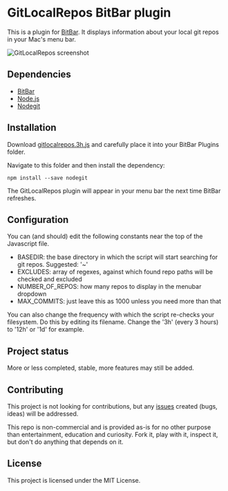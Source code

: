 # GitLocalRepos BitBar plugin

This is a plugin for [BitBar](https://github.com/matryer/bitbar). It displays information about your local git repos in your Mac's menu bar.

![GitLocalRepos screenshot](http://i.imgur.com/9AHhMZL.png)


## Dependencies

* [BitBar](https://github.com/matryer/bitbar)
* [Node.js](https://nodejs.org)
* [Nodegit](https://www.nodegit.org)


## Installation

Download [gitlocalrepos.3h.js](https://github.com/mn113/gitrepos-bitbar/blob/master/gitlocalrepos.3h.js) and carefully place it into your BitBar Plugins folder.

Navigate to this folder and then install the dependency:

`npm install --save nodegit`

The GitLocalRepos plugin will appear in your menu bar the next time BitBar refreshes.


## Configuration

You can (and should) edit the following constants near the top of the Javascript file.

* BASEDIR: the base directory in which the script will start searching for git repos. Suggested: '~'
* EXCLUDES: array of regexes, against which found repo paths will be checked and excluded
* NUMBER_OF_REPOS: how many repos to display in the menubar dropdown
* MAX_COMMITS: just leave this as 1000 unless you need more than that

You can also change the frequency with which the script re-checks your filesystem. Do this by editing its filename. Change the '3h' (every 3 hours) to '12h' or '1d' for example.


## Project status

More or less completed, stable, more features may still be added.


## Contributing

This project is not looking for contributions, but any [issues](https://github.com/mn113/gitrepos-bitbar/issues/) created (bugs, ideas) will be addressed.

This repo is non-commercial and is provided as-is for no other purpose than entertainment, education and curiosity. Fork it, play with it, inspect it, but don't do anything that depends on it.


## License

This project is licensed under the MIT License.

